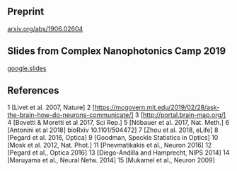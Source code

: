 ## Preprint
[arxiv.org/abs/1906.02604](https://arxiv.org/abs/1906.02604)

## Slides from Complex Nanophotonics Camp 2019
[google.slides](https://docs.google.com/presentation/d/1-3TkTc_yVXCV2Uh9tPzW1ySK4HXdfFElSaH1RAZF8ns/edit?usp=sharing)

## References
1 [Livet et al. 2007, Nature]
2 [https://mcgovern.mit.edu/2019/02/28/ask-the-brain-how-do-neurons-communicate/]
3 [http://portal.brain-map.org/]
4 [Bovetti & Moretti et al 2017, Sci Rep.]
5 [Nöbauer et al. 2017, Nat. Meth.]
6 [Antonini et al 2018] bioRxiv 10.1101/504472]
7 [Zhou et al. 2018, eLife]
8 [Pegard et al. 2016, Optica]
9 [Goodman, Speckle Statistics in Optics]
10 [Mosk et al. 2012, Nat. Phot.]
11 [Pnevmatikakis et al., Neuron 2016]
12 [Pegard et al., Optica 2016]
13 [Diego-Andilla and Hamprecht, NIPS 2014]
14 [Maruyama et al., Neural Netw. 2014]
15 [Mukamel et al., Neuron 2009]
